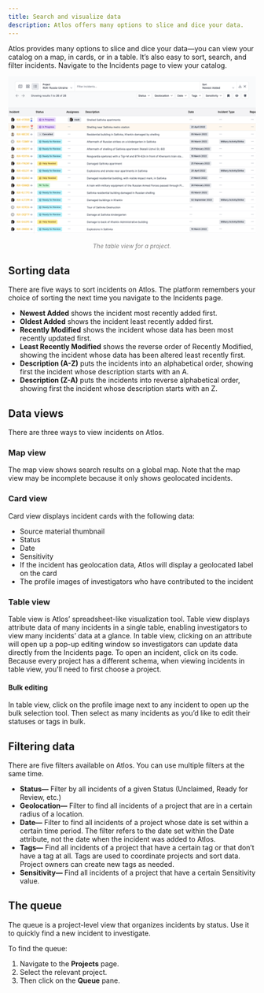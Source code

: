 ```yaml
---
title: Search and visualize data
description: Atlos offers many options to slice and dice your data. 
---
```


Atlos provides many options to slice and dice your data—you can view your catalog on a map, in cards, or in a table. It’s also easy to sort, search, and filter incidents. Navigate to the Incidents page to view your catalog. 

![A project's Incidents page.](searchdata.png)
<p style="text-align: center; margin: 0px; color: grey; font-size:12px;"><i>The table view for a project.
</i></p>

## Sorting data
There are five ways to sort incidents on Atlos. The platform remembers your choice of sorting the next time you navigate to the Incidents page. 
- **Newest Added** shows the incident most recently added first. 
- **Oldest Added** shows the incident least recently added first.
- **Recently Modified** shows the incident whose data has been most recently updated first.
- **Least Recently Modified** shows the reverse order of Recently Modified, showing the incident whose data has been altered least recently first. 
- **Description (A-Z)** puts the incidents into an alphabetical order, showing first the incident whose description starts with an A.
- **Description (Z-A)** puts the incidents into reverse alphabetical order, showing first the incident whose description starts with an Z.

## Data views
There are three ways to view incidents on Atlos. 

### Map view
The map view shows search results on a global map. Note that the map view may be incomplete because it only shows geolocated incidents. 

### Card view
Card view displays incident cards with the following data: 
- Source material thumbnail
- Status
- Date 
- Sensitivity
- If the incident has geolocation data, Atlos will display a geolocated label on the card
- The profile images of investigators who have contributed to the incident
  
### Table view
Table view is Atlos’ spreadsheet-like visualization tool. Table view displays attribute data of many incidents in a single table, enabling investigators to view many incidents’ data at a glance.  In table view, clicking on an attribute will open up a pop-up editing window so investigators can update data directly from the Incidents page. To open an incident, click on its code. Because every project has a different schema, when viewing incidents in table view, you'll need to first choose a project.

#### Bulk editing
In table view, click on the profile image next to any incident to open up the bulk selection tool. Then select as many incidents as you’d like to edit their statuses or tags in bulk. 

## Filtering data
There are five filters available on Atlos. You can use multiple filters at the same time. 
- **Status—** Filter by all incidents of a given Status (Unclaimed, Ready for Review, etc.)
- **Geolocation—** Filter to find all incidents of a project that are in a certain radius of a location.
- **Date—** Filter to find all incidents of a project whose date is set within a certain time period. The filter refers to the date set within the Date attribute, not the date when the incident was added to Atlos.
- **Tags—** Find all incidents of a project that have a certain tag or that don’t have a tag at all. Tags are used to coordinate projects and sort data. Project owners can create new tags as needed.
- **Sensitivity—** Find all incidents of a project that have a certain Sensitivity value.

## The queue
The queue is a project-level view that organizes incidents by status. Use it to quickly find a new incident to investigate. 

To find the queue:
1. Navigate to the **Projects** page. 
2. Select the relevant project. 
3. Then click on the **Queue** pane. 
